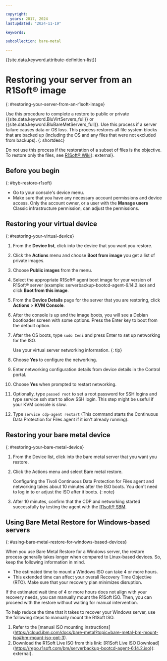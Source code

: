 ```yaml
---

copyright:
  years: 2017, 2024
lastupdated: "2024-11-19"

keywords:

subcollection: bare-metal

---
```


{{site.data.keyword.attribute-definition-list}}

# Restoring your server from an R1Soft&reg; image
{: #restoring-your-server-from-an-r1soft-image}

Use this procedure to complete a restore to public or private {{site.data.keyword.BluVirtServers_full}} or {{site.data.keyword.BluBareMetServers_full}}. Use this process if a server failure causes data or OS loss. This process restores all file system blocks that are backed up (including the OS and any files that were not excluded from backups).
{: shortdesc}

Do not use this process if the restoration of a subset of files is the objective. To restore only the files, see [R1Soft&reg; Wiki](http://wiki.r1soft.com/display/CDP/Restoring+Files){: external}.

## Before you begin
{: #byb-restore-r1soft}

* Go to your console's device menu.
* Make sure that you have any necessary account permissions and device access. Only the account owner, or a user with the **Manage users** Classic infrastructure permission, can adjust the permissions.

## Restoring your virtual device
{: #restoring-your-virtual-device}

1. From the **Device list**, click into the device that you want you restore.
2. Click the **Actions** menu and choose **Boot from image** you get a list of private images.
3. Choose **Public images** from the menu.
4. Select the appropriate R1Soft&reg; agent boot image for your version of R1Soft&reg; server (example: serverbackup-bootcd-agent-6.14.2.iso) and click **Boot from this image**.
5. From the **Device Details** page for the server that you are restoring, click **Actions** > **KVM Console**.
6. After the console is up and the image boots, you will see a Debian bootloader screen with some options. Press the Enter key to boot from the default option.
7. After the OS boots, type `sudo Ceni` and press Enter to set up networking for the ISO.

   Use your virtual server networking information.
   {: tip}

8. Choose **Yes** to configure the networking.
9. Enter networking configuration details from device details in the Control portal.
10. Choose **Yes** when prompted to restart networking.
11. Optionally, type `passed root` to set a root password for SSH logins and type service ssh start to allow SSH login. This step might be useful if your KVM console is slow.
12. Type `service cdp-agent restart` (This command starts the Continuous Data Protection for Files agent if it isn't already running).

## Restoring your bare metal device
{: #restoring-your-bare-metal-device}

1. From the Device list, click into the bare metal server that you want you restore.
2. Click the Actions menu and select Bare metal restore.

   Configuring the Tivoli Continuous Data Protection for Files agent and networking takes about 10 minutes after the ISO boots. You don't need to log in to or adjust the ISO after it boots.
   {: note}

3. After 10 minutes, confirm that the CDP and networking started successfully by testing the agent with the [R1soft&reg; SBM](http://wiki.r1soft.com/display/ServerBackupManager/Test+Agent+Connection).

## Using Bare Metal Restore for Windows-based servers
{: #using-bare-metal-restore-for-windows-based-devices}

When you use Bare Metal Restore for a Windows server, the restore process generally takes longer when compared to Linux-based devices. So, keep the following information in mind.

* The estimated time to mount a Windows ISO can take 4 or more hours.
* This extended time can affect your overall Recovery Time Objective (RTO). Make sure that your recovery plan minimizes disruption.

If the estimated wait time of 4 or more hours does not align with your recovery needs, you can manually mount the R1Soft ISO. Then, you can proceed with the restore without waiting for manual intervention.

To help reduce the time that it takes to recover your Windows server, use the following steps to manually mount the R1Soft ISO.

1. Refer to the [manual ISO mounting instructions] (https://cloud.ibm.com/docs/bare-metal?topic=bare-metal-bm-mount-iso#bm-mount-iso-opt-3).
2. Download the R1Soft Live ISO from this link: [R1Soft Live ISO Download] (https://repo.r1soft.com/bm/serverbackup-bootcd-agent-6.14.2.iso){: external}.
